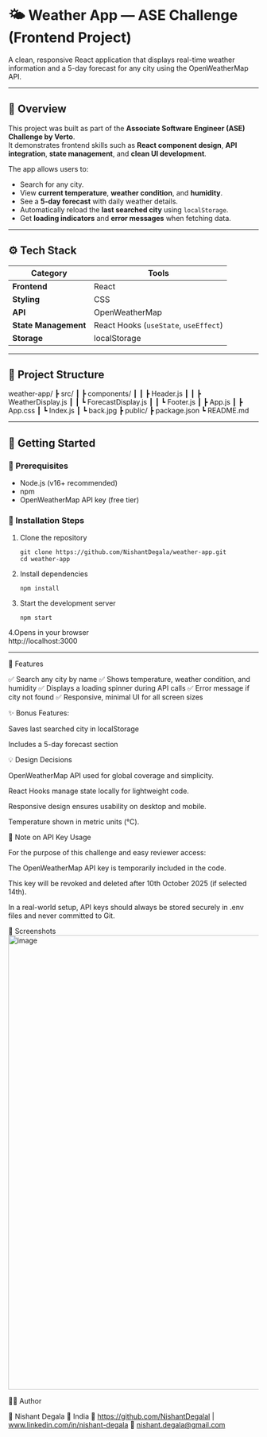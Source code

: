 # 🌤️ Weather App — ASE Challenge (Frontend Project)

A clean, responsive React application that displays real-time weather information and a 5-day forecast for any city using the OpenWeatherMap API.

---

## 🧭 Overview

This project was built as part of the **Associate Software Engineer (ASE) Challenge by Verto**.  
It demonstrates frontend skills such as **React component design**, **API integration**, **state management**, and **clean UI development**.

The app allows users to:
- Search for any city.
- View **current temperature**, **weather condition**, and **humidity**.
- See a **5-day forecast** with daily weather details.
- Automatically reload the **last searched city** using `localStorage`.
- Get **loading indicators** and **error messages** when fetching data.

---

## ⚙️ Tech Stack

| Category | Tools |
|-----------|--------|
| **Frontend** | React |
| **Styling** | CSS |
| **API** | OpenWeatherMap |
| **State Management** | React Hooks (`useState`, `useEffect`) |
| **Storage** | localStorage |

---

## 🧩 Project Structure

weather-app/
┣ src/
┃ ┣ components/
┃ ┃ ┣ Header.js
┃ ┃ ┣ WeatherDisplay.js
┃ ┃ ┗ ForecastDisplay.js
┃ ┃ ┗ Footer.js
┃ ┣ App.js
┃ ┣ App.css
┃ ┗ Index.js
┃ ┗ back.jpg
┣ public/
┣ package.json
┗ README.md

---

## 🚀 Getting Started

### 🧰 Prerequisites
- Node.js (v16+ recommended)  
- npm 
- OpenWeatherMap API key (free tier)

### 🔧 Installation Steps

1. Clone the repository
   ```  
   git clone https://github.com/NishantDegala/weather-app.git
   cd weather-app
   
2. Install dependencies
   ```
   npm install

3. Start the development server
   ```
   npm start
   
4.Opens in your browser  
   http://localhost:3000

 ---  
🧠 Features

✅ Search any city by name
✅ Shows temperature, weather condition, and humidity
✅ Displays a loading spinner during API calls
✅ Error message if city not found
✅ Responsive, minimal UI for all screen sizes

✨ Bonus Features:

Saves last searched city in localStorage

Includes a 5-day forecast section

💡 Design Decisions

OpenWeatherMap API used for global coverage and simplicity.

React Hooks manage state locally for lightweight code.

Responsive design ensures usability on desktop and mobile.

Temperature shown in metric units (°C).

🔐 Note on API Key Usage

For the purpose of this challenge and easy reviewer access:

The OpenWeatherMap API key is temporarily included in the code.

This key will be revoked and deleted after 10th October 2025 (if selected 14th).

In a real-world setup, API keys should always be stored securely in .env files and never committed to Git.

📸 Screenshots
<img width="1917" height="915" alt="image" src="https://github.com/user-attachments/assets/980a4c56-10c8-4a2e-a528-6b7a9707179a" />

🧑‍💻 Author

👋 Nishant Degala
📍 India
💼 https://github.com/NishantDegalal | www.linkedin.com/in/nishant-degala
📧 nishant.degala@gmail.com

